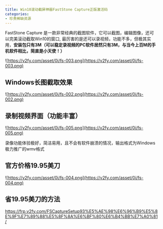```yaml
---
title: Win10滚动截屏神器FastStone Capture正版激活码
categories:
- 珍贵稀缺资源
---
```


FastStone Capture 是一款非常经典的截图软件，它可以截图，编辑图像，还可以完美滚动截取Win10的窗口, 最厉害的是还可以录视频，功能不多，但极其实用，**安装包只有3M（可以稳定录视频的PC软件居然只有3M，与当今上百M的手机软件相比，简直是小天使！）**

![https://v2fy.com/asset/0i/fs-003.png](https://v2fy.com/asset/0i/fs-003.png)


## Windows长图截取效果

![https://v2fy.com/asset/0i/fs-002.png](https://v2fy.com/asset/0i/fs-002.png)


## 录制视频界面（功能丰富）


![https://v2fy.com/asset/0i/fs-005.png](https://v2fy.com/asset/0i/fs-005.png)

录像功能体验极好，简洁易用，且不会有软件崩溃的情况，输出格式为Windows极力推广的wmv格式

## 官方价格19.95美刀

![https://v2fy.com/asset/0i/fs-004.png](https://v2fy.com/asset/0i/fs-004.png)

## 省19.95美刀的方法

https://frp.v2fy.com/FSCaptureSetup93%E5%AE%98%E6%96%B9%E5%8E%9F%E7%89%88%E5%8F%8A%E6%BF%80%E6%B4%BB%E7%A0%81/


